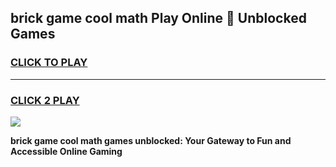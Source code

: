 
## brick game cool math Play Online 👋 Unblocked Games
<h3>
<a href="https://news.freeplayer.one?title=brick_game_cool_math&ref=17CMG">CLICK TO PLAY</a></h3>
<hr>

<h3>
<a href="https://news.freeplayer.one?title=brick_game_cool_math&ref=17CMG">CLICK 2 PLAY</a>
  
</h3>

<a href="https://news.freeplayer.one?title=brick_game_cool_math&ref=17CMG/"><img src="https://clearcache.store/games.png"></a>


**brick game cool math games unblocked: Your Gateway to Fun and Accessible Online Gaming**
